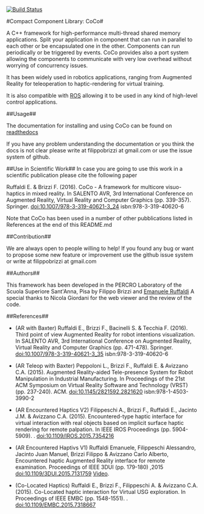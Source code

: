 [![Build Status](https://travis-ci.org/cocomr/coco.svg?branch=master)](https://travis-ci.org/cocomr/coco)

#Compact Component Library: CoCo#

A C++ framework for high-performance multi-thread shared memory applications.
Split your application in component that can run in parallel to each other or be encapsulated one in the other.
Components can run periodically or be triggered by events. 
CoCo provides also a port system allowing the components to communicate with very low overhead without worrying of concurrency issues.

It has been widely used in robotics applications, ranging from Augmented Reality for teleoperation to haptic-rendering for virtual training. 

It is also compatible with [ROS](http://www.ros.org) allowing it to be used in any kind of high-level control applications.

##Usage##

The documentation for installing and using CoCo can be found on [readthedocs](http://coco.readthedocs.io/en/latest/)

If you have any problem understanding the documentation or you think the docs is not clear please write at filippobrizzi at gmail.com
or use the issue system of github.

##Use in Scientific Work##
In case you are going to use this work in a scientific publication please cite the following paper

  Ruffaldi E. & Brizzi F. (2016). CoCo - A framework for multicore visuo-haptics in mixed reality. In SALENTO AVR, 3rd International Conference on Augmented Reality, Virtual Reality and Computer Graphics (pp. 339-357). Springer. [doi:10.1007/978-3-319-40621-3_24](http://dx.doi.org/10.1007/978-3-319-40621-3_24) isbn:978-3-319-40620-6

Note that CoCo has been used in a number of other pubblications listed in References at the end of this README.md

##Contribution##

We are always open to people willing to help! If you found any bug or want to propose some new feature or improvement use the github issue system or write at filippobrizzi at gmail.com


##Authors##

This framework has been developed in the PERCRO Laboratory of the Scuola Superiore Sant'Anna, Pisa by
Filippo Brizzi and [Emanuele Ruffaldi](http://eruffaldi.com)
A special thanks to Nicola Giordani for the web viewer and the review of the code.

##References##

- (AR with Baxter) Ruffaldi E., Brizzi F., Bacinelli S. & Tecchia F. (2016). Third point of view Augmented Reality for robot intentions visualization. In SALENTO AVR, 3rd International Conference on Augmented Reality, Virtual Reality and Computer Graphics (pp. 471-478). Springer. [doi:10.1007/978-3-319-40621-3_35](http://dx.doi.org/10.1007/978-3-319-40621-3_35) isbn:978-3-319-40620-6

- (AR Teleop with Baxter) Peppoloni L., Brizzi F., Ruffaldi E. & Avizzano C.A. (2015). Augmented Reality-aided Tele-presence System for Robot Manipulation in Industrial Manufacturing. In Proceedings of the 21st ACM Symposium on Virtual Reality Software and Technology (VRST) (pp. 237-240). ACM. [doi:10.1145/2821592.2821620](http://dx.doi.org/10.1145/2821592.2821620) isbn:978-1-4503-3990-2

- (AR Encountered Haptics V2) Filippeschi A., Brizzi F., Ruffaldi E., Jacinto J.M. & Avizzano C.A. (2015). Encountered-type haptic interface for virtual interaction with real objects based on implicit surface haptic rendering for remote palpation. In IEEE IROS Proceedings (pp. 5904-5909). . [doi:10.1109/IROS.2015.7354216](http://dx.doi.org/10.1109/IROS.2015.7354216)
- (AR Encountered Haptivs V1) Ruffaldi Emanuele, Filippeschi Alessandro, Jacinto Juan Manuel, Brizzi Filippo & Avizzano Carlo Alberto, Encountered haptic Augmented Reality interface for remote examination. Proceedings of IEEE 3DUI (pp. 179-180) ,2015 [doi:10.1109/3DUI.2015.7131759](http://dx.doi.org/10.1109/3DUI.2015.7131759) [Video](https://dl.dropboxusercontent.com/u/146279/papers/2015_C_3DUI_Ruffaldi/video.mp4).

- (Co-Located Haptics) Ruffaldi E., Brizzi F., Filippeschi A. & Avizzano C.A. (2015). Co-Located haptic interaction for Virtual USG exploration. In Proceedings of IEEE EMBC (pp. 1548-1551). . [doi:10.1109/EMBC.2015.7318667](http://dx.doi.org/10.1109/EMBC.2015.7318667)

